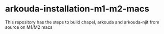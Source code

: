 # arkouda-installation-m1-m2-macs
This repository has the steps to build chapel, arkouda and arkouda-njit from source on M1/M2 macs
